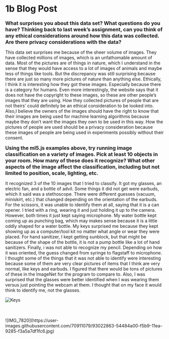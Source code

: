 # 1b Blog Post
<span style= "font-size:16px"> **What surprises you about this data set? What questions do you have? Thinking back to last week’s assignment, can you think of any ethical considerations around how this data was collected. Are there privacy considerations with the data?** </span>

This data set surprises me because of the sheer volume of images. They have collected millions of images, which is an unfathomable amount of data. Most of the pictures are of things in nature, which I understand in the sense that they would have access to a lot of images of animals and maybe less of things like tools. But the discrepancy was still surprising because there are just so many more pictures of nature than anything else. Ethically, I think it is interesting how they got these images. Especially because there is a category for humans. Even more interestingly, the website says that it does not have the copyright to these images, so these are other people’s images that they are using. How they collected pictures of people that are not theirs’ could definitely be an ethical consideration to be looked into. Also,I believe the owners of the images should have the right to know that their images are being used for machine learning algorithms because maybe they don’t want the images they own to be used in this way. How the pictures of people are used should be a privacy consideration because these images of people are being used in experiments possibly without their consent. 

<span style= "font-size:16px"> **Using the ml5.js examples above, try running image classification on a variety of images. Pick at least 10 objects in your room. How many of these does it recognize? What other aspects of the image affect the classification, including but not limited to position, scale, lighting, etc.** </span>

It recognized 3 of the 10 images that I tried to classify. It got my glasses, an electric fan, and a bottle of advil. Some things it did not get were earbuds, which it said was a 
stethoscope. There were different guesses (vacuum, miniskirt, etc.) that changed depending on the orientation of the earbuds. For the scissors, it was unable to identify them at all, 
saying that it is a can opener. I tried with a ring, wearing it and just holding it up to the camera. However, both times it just kept saying microphone. My water bottle kept coming up
as punching bag, which may makes sense because it is a little oddly shaped for a water bottle. My keys surprised me because they kept showing up as a computer/tool kit no matter what 
angle or wear they were placed. For hand sanitizer, I kept getting sunblock, but that might be because of the shape of the bottle, it is not a pump bottle like a lot of hand sanitizers. 
Finally, i was not able to recognize my pencil. Depending on how it was oriented, the guess changed from syringe to flagstaff to microphone. I thought some of the things that it was not
able to identify were interesting because some of them are very clear pictures of items that I think are very normal, like keys and earbuds. I figured that there would be tons of pictures of these in the ImageNet for the program to compare to. Also, I was surprised that the glasses were better identified when I was wearing them versus just pointing the webcam at them. I thought that on my face it would think to identify me, not the glasses. 

![Keys](https://user-images.githubusercontent.com/70911079/93022793-03d0ec80-f5b9-11ea-8c6c-76ce6670034c.jpg)

<br/>
<br/>
![IMG_7820](https://user-images.githubusercontent.com/70911079/93022863-54484a00-f5b9-11ea-9285-f3a5a7df1fc6.jpg)


